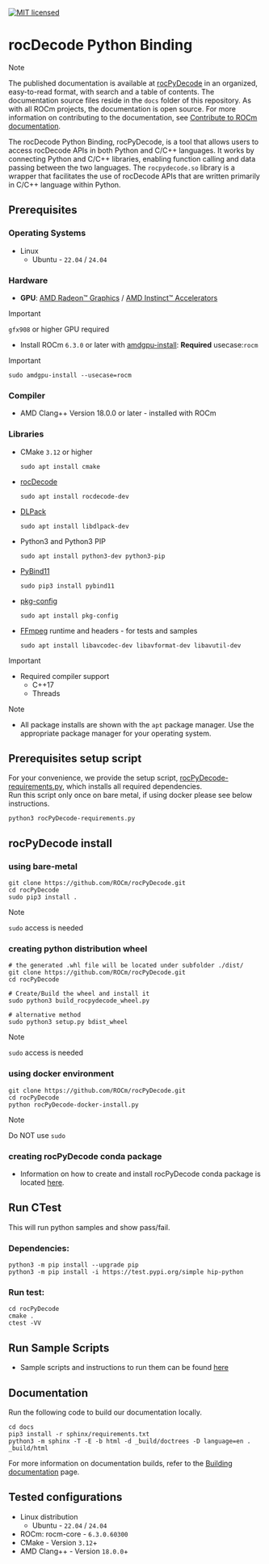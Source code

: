 [![MIT licensed](https://img.shields.io/badge/license-MIT-blue.svg)](https://opensource.org/licenses/MIT)

# rocDecode Python Binding

> [!NOTE]
> The published documentation is available at [rocPyDecode](https://rocm.docs.amd.com/projects/rocPyDecode/en/latest/index.html) in an organized, easy-to-read format, with search and a table of contents. The documentation source files reside in the `docs` folder of this repository. As with all ROCm projects, the documentation is open source. For more information on contributing to the documentation, see [Contribute to ROCm documentation](https://rocm.docs.amd.com/en/latest/contribute/contributing.html).

The rocDecode Python Binding, rocPyDecode, is a tool that allows users to access rocDecode APIs in both Python and C/C++ languages. It works by connecting Python and C/C++ libraries, enabling function calling and data passing between the two languages. The `rocpydecode.so` library is a wrapper that facilitates the use of rocDecode APIs that are written primarily in C/C++ language within Python.

## Prerequisites

### Operating Systems
* Linux
  * Ubuntu - `22.04` / `24.04`

### Hardware
* **GPU**: [AMD Radeon&trade; Graphics](https://rocm.docs.amd.com/projects/install-on-linux/en/latest/reference/system-requirements.html) / [AMD Instinct&trade; Accelerators](https://rocm.docs.amd.com/projects/install-on-linux/en/latest/reference/system-requirements.html)

> [!IMPORTANT] 
> `gfx908` or higher GPU required

* Install ROCm `6.3.0` or later with [amdgpu-install](https://rocm.docs.amd.com/projects/install-on-linux/en/latest/how-to/amdgpu-install.html): **Required** usecase:`rocm`
> [!IMPORTANT]
> `sudo amdgpu-install --usecase=rocm`

### Compiler
* AMD Clang++ Version 18.0.0 or later - installed with ROCm

### Libraries
* CMake `3.12` or higher

  ```shell
  sudo apt install cmake
  ```

* [rocDecode](https://github.com/ROCm/rocDecode)

  ```shell
  sudo apt install rocdecode-dev
  ```

* [DLPack](https://pypi.org/project/dlpack/)
  
  ```shell
  sudo apt install libdlpack-dev
  ```

* Python3 and Python3 PIP

  ```shell
  sudo apt install python3-dev python3-pip
  ```

* [PyBind11](https://github.com/pybind/pybind11)

  ```shell
  sudo pip3 install pybind11
  ```

* [pkg-config](https://en.wikipedia.org/wiki/Pkg-config)

  ```shell
  sudo apt install pkg-config
  ```

* [FFmpeg](https://ffmpeg.org/about.html) runtime and headers - for tests and samples

  ```shell
  sudo apt install libavcodec-dev libavformat-dev libavutil-dev
  ```

> [!IMPORTANT]
> * Required compiler support
>   * C++17
>   * Threads

>[!NOTE]
> * All package installs are shown with the `apt` package manager. Use the appropriate package manager for your operating system.

## Prerequisites setup script

For your convenience, we provide the setup script, [rocPyDecode-requirements.py](rocPyDecode-requirements.py), which installs all required dependencies.\
Run this script only once on bare metal, if using docker please see below instructions.

```shell
python3 rocPyDecode-requirements.py
```

## rocPyDecode install

### using bare-metal
```shell
git clone https://github.com/ROCm/rocPyDecode.git
cd rocPyDecode
sudo pip3 install .
```
>[!NOTE]
> `sudo` access is needed

### creating python distribution wheel
```shell
# the generated .whl file will be located under subfolder ./dist/
git clone https://github.com/ROCm/rocPyDecode.git
cd rocPyDecode

# Create/Build the wheel and install it
sudo python3 build_rocpydecode_wheel.py

# alternative method
sudo python3 setup.py bdist_wheel
```
>[!NOTE]
> `sudo` access is needed

### using docker environment

```shell
git clone https://github.com/ROCm/rocPyDecode.git
cd rocPyDecode
python rocPyDecode-docker-install.py 
```
>[!NOTE]
> Do NOT use `sudo`

### creating rocPyDecode conda package
* Information on how to create and install rocPyDecode conda package is located [here](https://github.com/ROCm/rocPyDecode/blob/develop/conda-recipe/README.md).

## Run CTest

This will run python samples and show pass/fail.

### Dependencies:
```shell
python3 -m pip install --upgrade pip
python3 -m pip install -i https://test.pypi.org/simple hip-python
```

### Run test:
```shell
cd rocPyDecode
cmake .
ctest -VV
```

## Run Sample Scripts

* Sample scripts and instructions to run them can be found [here](samples/)

## Documentation

Run the following code to build our documentation locally.

```shell
cd docs
pip3 install -r sphinx/requirements.txt
python3 -m sphinx -T -E -b html -d _build/doctrees -D language=en . _build/html
```

For more information on documentation builds, refer to the
[Building documentation](https://rocm.docs.amd.com/en/latest/contribute/building.html)
page.

## Tested configurations

* Linux distribution
  * Ubuntu - `22.04` / `24.04`
* ROCm: rocm-core - `6.3.0.60300`
* CMake - Version `3.12`+
* AMD Clang++ - Version `18.0.0`+

